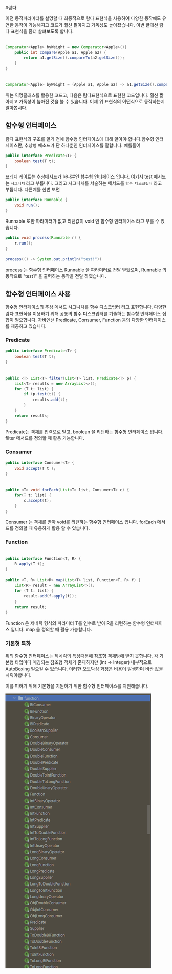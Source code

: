 #람다

이전 동적파라미터를 설명할 때 최종적으로 람다 표현식을 사용하여 다양한 동작에도 유연한 동작이 가능해지고 코드가 훨신 짦아지고 가독성도 높아졌습니다.
이번 글에선 람다 표현식을 좀더 살펴보도록 합니다.

```java

Comparator<Apple> byWeight = new Comparator<Apple>(){
    public int compare(Apple a1, Apple a2) {
        return a1.getSize().compareTo(a2.getSize());
    }
}


Comparator<Apple> byWeight = (Apple a1, Apple a2) -> a1.getSize().compareTo(a2.getSize())
```
위는 익명클래스를 활용한 코드고, 다음은 람다표현식으로 표현한 코드입니다. 훨신 짦아지고 가독성이 높아진 것을 볼 수 있습니다. 이제 위 표현식의 어떤식으로
동작하는지 알아봅시다.

## 함수형 인터페이스
람다 표현식의 구조를 알기 전에 함수형 인터페이스에 대해 알아야 합니다.함수형 인터페이스란, 추상형 메소드가 단 하나뿐인 인터페이스를 말합니다. 예를들어

```java
public interface Predicate<T> {
    boolean test(T t);
}
```
프레디 케이트는 추상메서드가 하나뿐인 함수형 인터페이스 입니다. 여기서 test 메서드는 `시그니처` 라고 부릅니다. 그리고 시그니처를 서술하는 메서드를
`함수 디스크립터` 라고 부릅니다. 다른예를 한번 보면

```java
public interface Runnable {
    void run();
}
```
Runnable 또한 파라미터가 없고 리턴값이 void 인 함수형 인터페이스 라고 부를 수 있습니다.

```java
public void process(Runnable r) {
    r.run();    
}

process(() -> System.out.println("test!"))
```
process 는 함수형 인터페이스 Runnable 을 파라미터로 전달 받았으며, Runnable 의 동작으로 "test1" 을 출력하는 동작을 전달 하였습니다.


## 함수형 인터페이스 사용
함수형 인터페이스의 추상 메서드 시그니처를 함수 디스크립터 라고 표현합니다. 다양한 람다 표현식을 이용하기 위해 공통의 함수 디스크립터를 기술하는 함수형
인터페이스 집합이 필요합니다. 자바엔선 Predicate, Consumer, Function 등의 다양한 인터페이스를 제공하고 있습니다.

### Predicate
```java
public interface Predicate<T> {
    boolean test(T t);
}


public <T> List<T> filter(List<T> list, Predicate<T> p) {
    List<T> results = new ArrayList<>();
    for (T t: list) {
        if (p.test(t)) {
            results.add(t);
        }
    }
    return results;
}
```
Predicate는 객체를 입력으로 받고, boolean 을 리턴하는 함수형 인터페이스 입니다. filter 메서드를 정의할 때 활용 가능합니다.

### Consumer
```java
public interface Consumer<T> {
    void accept(T t );
}


public <T> void forEach(List<T> list, Consumer<T> c) {
    for(T t: list) {
        c.accept(t);
    }
}
```
Consumer 는 객체를 받아 void를 리턴하는 함수형 인터페이스 입니다. forEach 메서드를 정의할 때 유용하게 활용 할 수 있습니다.

### Function

```java

public interface Function<T, R> {
    R apply(T t);
}

public <T, R> List<R> map(List<T> list, Function<T, R> f) {
    List<R> result = new ArrayList<>(); 
    for (T t: list) {
        result.add(f.apply(t));
    }
    return result;
}
```
Function 은 제네릭 형식의 파라미터 T를 인수로 받아 R을 리턴하는 함수형 인터페이스 입니다. map 을 정의할 때 활용 가능합니다.

### 기본형 특화
위의 함수형 인터페이스는 제네릭의 특성때문에 참조형 객체밖에 받지 못합니다. 각 기본형 타입마다 매칭되는 참조형 객체가 존재하지만 (int -> Integer)
내부적으로 AutoBoxing 일으킬 수 있습니다. 이러한 오토박싱 과정은 비용이 발생하며 비싼 값을 치뤄야합니다. 

이를 피하기 위해 기본형을 지원하기 위한 함수형 인터페이스를 지원해줍니다. 

![img_1.png](img/img_1.png)
